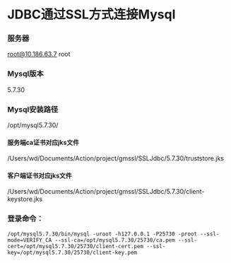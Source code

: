 # JDBC通过SSL方式连接Mysql

### 服务器
root@10.186.63.7  root  

### Mysql版本
5.7.30  

### Mysql安装路径
/opt/mysql5.7.30/

#### 服务端ca证书对应jks文件
/Users/wd/Documents/Action/project/gmssl/SSLJdbc/5.7.30/truststore.jks
#### 客户端证书对应jks文件
/Users/wd/Documents/Action/project/gmssl/SSLJdbc/5.7.30/client-keystore.jks

### 登录命令：
```
/opt/mysql5.7.30/bin/mysql -uroot -h127.0.0.1 -P25730 -proot --ssl-mode=VERIFY_CA --ssl-ca=/opt/mysql5.7.30/25730/ca.pem --ssl-cert=/opt/mysql5.7.30/25730/client-cert.pem --ssl-key=/opt/mysql5.7.30/25730/client-key.pem
```

